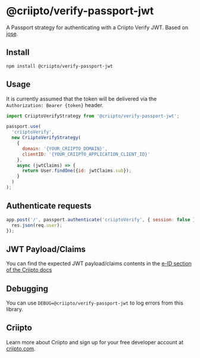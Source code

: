 # @criipto/verify-passport-jwt

A Passport strategy for authenticating with a Criipto Verify JWT. Based on [jose](https://www.npmjs.com/package/jose).

## Install

```shell
npm install @criipto/verify-passport-jwt
```

## Usage

It is currently assumed that the token will be delivered via the `Authorization: Bearer {token}` header.

```javascript
import CriiptoVerifyStrategy from '@criipto/verify-passport-jwt';

passport.use(
  'criiptoVerify',
  new CriiptoVerifyStrategy(
    {
      domain: '{YOUR_CRIIPTO_DOMAIN}',
      clientID: '{YOUR_CRIIPTO_APPLICATION_CLIENT_ID}'
    },
    async (jwtClaims) => {
      return User.findOne({id: jwtClaims.sub});
    }
  )
);
```

## Authenticate requests

```javascript
app.post('/', passport.authenticate('criiptoVerify', { session: false }), (req, res) => {
  res.json(req.user);
});
```

## JWT Payload/Claims

You can find the expected JWT payload/claims contents in the [e-ID section of the Criipto docs](https://docs.criipto.com/verify/e-ids/)

## Debugging

You can use `DEBUG=@criipto/verify-passport-jwt` to log errors from this library.

## Criipto

Learn more about Criipto and sign up for your free developer account at [criipto.com](https://www.criipto.com).